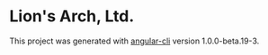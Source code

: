 # Lion's Arch, Ltd.

This project was generated with [angular-cli](https://github.com/angular/angular-cli) version 1.0.0-beta.19-3.